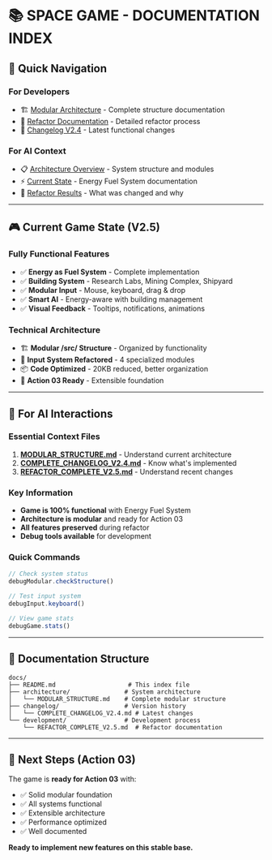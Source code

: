 # 📚 SPACE GAME - DOCUMENTATION INDEX

## 🎯 **Quick Navigation**

### **For Developers**
- 🏗️ [Modular Architecture](architecture/MODULAR_STRUCTURE.md) - Complete structure documentation
- 🔧 [Refactor Documentation](development/REFACTOR_COMPLETE_V2.5.md) - Detailed refactor process
- 📝 [Changelog V2.4](changelog/COMPLETE_CHANGELOG_V2.4.md) - Latest functional changes

### **For AI Context**
- 📋 [Architecture Overview](architecture/MODULAR_STRUCTURE.md) - System structure and modules
- ⚡ [Current State](changelog/COMPLETE_CHANGELOG_V2.4.md) - Energy Fuel System documentation
- 🔄 [Refactor Results](development/REFACTOR_COMPLETE_V2.5.md) - What was changed and why

---

## 🎮 **Current Game State (V2.5)**

### **Fully Functional Features**
- ✅ **Energy as Fuel System** - Complete implementation
- ✅ **Building System** - Research Labs, Mining Complex, Shipyard
- ✅ **Modular Input** - Mouse, keyboard, drag & drop
- ✅ **Smart AI** - Energy-aware with building management
- ✅ **Visual Feedback** - Tooltips, notifications, animations

### **Technical Architecture**
- 🏗️ **Modular /src/ Structure** - Organized by functionality
- 🔧 **Input System Refactored** - 4 specialized modules
- 📦 **Code Optimized** - 20KB reduced, better organization
- 🎯 **Action 03 Ready** - Extensible foundation

---

## 🚀 **For AI Interactions**

### **Essential Context Files**
1. **[MODULAR_STRUCTURE.md](architecture/MODULAR_STRUCTURE.md)** - Understand current architecture
2. **[COMPLETE_CHANGELOG_V2.4.md](changelog/COMPLETE_CHANGELOG_V2.4.md)** - Know what's implemented
3. **[REFACTOR_COMPLETE_V2.5.md](development/REFACTOR_COMPLETE_V2.5.md)** - Understand recent changes

### **Key Information**
- **Game is 100% functional** with Energy Fuel System
- **Architecture is modular** and ready for Action 03
- **All features preserved** during refactor
- **Debug tools available** for development

### **Quick Commands**
```javascript
// Check system status
debugModular.checkStructure()

// Test input system
debugInput.keyboard()

// View game stats
debugGame.stats()
```

---

## 📁 **Documentation Structure**

```
docs/
├── README.md                    # This index file
├── architecture/               # System architecture
│   └── MODULAR_STRUCTURE.md    # Complete modular structure
├── changelog/                  # Version history
│   └── COMPLETE_CHANGELOG_V2.4.md # Latest changes
└── development/                # Development process
    └── REFACTOR_COMPLETE_V2.5.md  # Refactor documentation
```

---

## 🎯 **Next Steps (Action 03)**

The game is **ready for Action 03** with:
- ✅ Solid modular foundation
- ✅ All systems functional
- ✅ Extensible architecture
- ✅ Performance optimized
- ✅ Well documented

**Ready to implement new features on this stable base.**